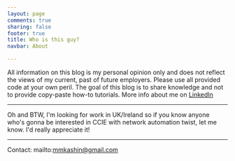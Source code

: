 ```yaml
---
layout: page
comments: true
sharing: false
footer: true
title: Who is this guy?
navbar: About

---
```


All information on this blog is my personal opinion only and does not reflect the views of my current, past of future employers. Please use all provided code at your own peril. The goal of this blog is to share knowledge and not to provide copy-paste how-to tutorials.
More info about me on [LinkedIn](https://www.linkedin.com/pub/michael-kashin/9/a35/228)  
- - -
Oh and BTW, I'm looking for work in UK/Ireland so if you know anyone who's gonna be interested in CCIE with network automation twist, let me know. I'd really appreciate it!
- - -
Contact: mailto:mmkashin@gmail.com
